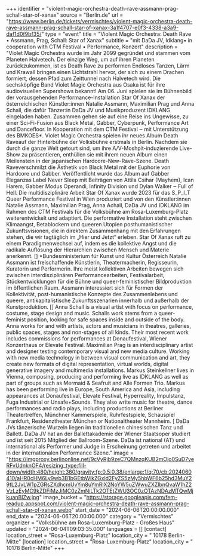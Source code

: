 +++
identifier = "violent-magic-orchestra-death-rave-assmann-prag-schall-star-of-xanax"
source = "Berlin.de"
url = "https://www.berlin.de/tickets/vermischtes/violent-magic-orchestra-death-rave-assmann-prag-schall-star-of-xanax-3a1f4707-e0f3-4338-a3a9-daf1d0f9bf35/"
type = "event"
title = "Violent Magic Orchestra: Death Rave • Assmann, Prag, Schall: Star of Xanax"
subtitle = "mit DaDa JV, Idklang• in cooperation with CTM Festival • Performance, Konzert"
description = "Violet Magic Orchestra wurde im Jahr 2099 gegründet und stammen vom Planeten Halvetech. Der einzige Weg, um auf ihren Planeten zurückzukommen, ist es Death Rave zu performen
Endloses Tanzen, Lärm und Krawall bringen einen Lichtstrahl hervor, der sich zu einem Drachen formiert, dessen Pfad zum Zeittunnel nach Halvetech wird.
Die sechsköpfige Band Violet Magic Orchestra aus Osaka ist für ihre audiovisuellen Supershows bekannt! Am 06. Juni spielen sie im Bühnenbild der vorausgehenden Performance-Installation Star Of Xanax der österreichischen Künstler:innen Natalie Assmann, Maximilian Prag und Anna Schall, die dafür Tänzer:in DaDa JV und Musikproduzent IDKLANG eingeladen haben. Zusammen gehen sie auf eine Reise ins Ungewisse, zu einer Sci-Fi-Fusion aus Black Metal, Gabber, Cyberpunk, Performance Art und Dancefloor.
In Kooperation mit dem CTM Festival ‒ mit Unterstützung des BMKOES*.
Violet Magic Orchestra spielen ihr neues Album Death Raveauf der Hinterbühne der Volksbühne erstmals in Berlin. Nachdem sie durch die ganze Welt getourt sind, um ihre A/V-Moshpit-induzierende Live-Show zu präsentieren, enthüllen sie mit ihrem neuen Album einen Meilenstein in der japanischen Hardcore-New-Rave-Szene. Death Raveverschmilzt die Ästhetik von Black Metal mit der Euphorie von Hardcore und Gabber. Veröffentlicht wurde das Album auf Gabber Eleganzas Label Never Sleep mit Beiträgen von Attila Csihar (Mayhem), Ican Harem, Gabber Modus Operandi, Infinity Division und Dylan Walker ‒ Full of Hell.
Die multidisziplinäre Arbeit Star Of Xanax wurde 2023 für das S_P_I_T Queer Performance Festival in Wien produziert und von den Künstler:innen Natalie Assmann, Maximilian Prag, Anna Achall, DaDa JV und IDKLANG im Rahmen des CTM Festivals für die Volksbühne am Rosa-Luxemburg-Platz weiterentwickelt und adaptiert. Die performative Installation steht zwischen Klimaangst, Betablockern und queeren Utopien posthumanistischer Zukunftsvisionen, die in direktem Zusammenhang mit den Erfahrungen stehen, die wir tagtäglich im „Hier und Jetzt“ erleben. Star Of Xanax ruft zu einem Paradigmenwechsel auf, indem es die kollektive Angst und die radikale Auflösung der Hierarchien zwischen Mensch und Materie anerkennt.
[]
*Bundesministerium für Kunst und Kultur Österreich
Natalie Assmann ist freischaffende Künstlerin, Theatermacherin, Regisseurin, Kuratorin und Performerin. Ihre meist kollektiven Arbeiten bewegen sich zwischen interdisziplinären Performancearbeiten, Festivalarbeit, Stückentwicklungen für die Bühne und queer-feministischer Bildproduktion im öffentlichen Raum. Assmann interessiert sich für Formen der Kollektivität, post-humanistische Konzepte des Zusammenlebens und queere, antikapitalistische Zukunftsszenarien innerhalb und außerhalb der Kunstproduktion. []
Anna Schall is a visual artist with focus on performance, costume, stage design and music. Schalls work stems from a queer-feminist position, looking for safe spaces inside and outside of the body. Anna works for and with artists, actors and musicians in theatres, galleries, public spaces, stages and non-stages of all kinds. Their most recent work includes commissions for performances at Donaufestival, Wiener Konzerthaus or Elevate Festival.
Maximilian Prag is an interdisciplinary artist and designer testing contemporary visual and new media culture. Working with new media technology in between visual communication and art, they create new formats of digital representation, virtual worlds, digital generative imagery and multimedia installations.
Markus Steinkellner lives in Vienna, composing, producing and performing live as IDKLANG as well as part of groups such as Mermaid & Seafruit and Alle Formen Trio. Markus has been performing live in Europe, South America and Asia, including appearances at Donaufestival, Elevate Festival, Hyperreality, Impulstanz, Fuga Industrial or Unsafe+Sounds. They also write music for theatre, dance performances and radio plays, including productions at Berliner Theatertreffen, Münchner Kammerspiele, Ruhrfestspiele, Schauspiel Frankfurt, Residenztheater München or Nationaltheater Mannheim. [
DaDa JVs tänzerische Wurzeln liegen im traditionellen chinesischen Tanz und Ballett. DaDa JV hat an der Ballettakademie der Wiener Staatsoper studiert und ist seit 2015 Mitglied der Ballroom-Szene. DaDa ist national (AT) und international als Performer und Judge in Erscheinung getreten und arbeitet in der internationalen Performance Szene."
image = "https://imgproxy.berlinonline.net/9cVyRjb9zeC7QMnzqKUB2mOjo0SuD7veRFvUdnknOF4/resizing_type:fill-down/width:480/height:360/gravity:fp:0.5:0.38/enlarge:1/q:70/cb:2024060410/aHR0cHM6Ly9wb3B1bGEtbWlkZGxld2FyZS5zMy5hbWF6b25hd3MuY29tL2JvLW1pZGRsZXdhcmUvYm8uYmRlX2NoYW5uZWwuZXZlbnQvaW1hZ2VzLzEyMC9kZDFiMzJiMC0zZmNiLTk2OTEtZWU3OC0zOTAzNDAzMTQwMjkuanBlZw.jpg"
image_bucket = "https://storage.googleapis.com/fem-readup.appspot.com/violent-magic-orchestra-death-rave-assmann-prag-schall-star-of-xanax.webp"
start_date = "2024-06-06T20:00:00.000"
end_date = "2024-06-06T20:00:00.000"
category = "Vermischtes"
organizer = "Volksbühne am Rosa-Luxemburg-Platz - Großes Haus"
updated = "2024-06-04T09:03:35.000"
languages = []
[contact]
location_street = "Rosa-Luxemburg-Platz"
location_city = " 10178 Berlin-Mitte"
[location]
location_street = "Rosa-Luxemburg-Platz"
location_city = " 10178 Berlin-Mitte"
+++